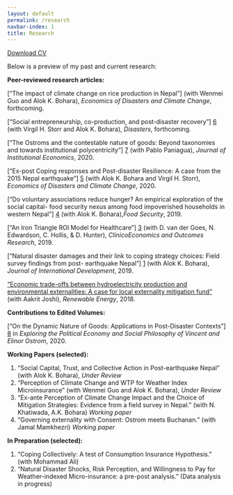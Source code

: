 ```yaml
---
layout: default
permalink: /research
navbar-index: 1
title: Research
---
```


 [Download CV](files/CV.pdf)

Below is a preview of my past and current research:

**Peer-reviewed research articles:** 

[“The impact of climate change on rice production in Nepal”] (with Wenmei Guo and Alok K. Bohara), *Economics of Disasters and Climate Change*, forthcoming.

[“Social entrepreneurship, co-production, and post-disaster recovery”] [6] (with Virgil H. Storr and Alok K. Bohara), *Disasters*, forthcoming.

[“The Ostroms and the contestable nature of goods: Beyond taxonomies and towards institutional polycentricity”] [7] (with Pablo Paniagua), *Journal of Institutional Economics*, 2020.

[“Ex-post Coping responses and Post-disaster Resilience: A case from the 2015 Nepal earthquake”] [5] (with Alok K. Bohara and Virgil H. Storr), *Economics of Disasters and Climate Change*, 2020.

[“Do voluntary associations reduce hunger? An empirical exploration of the social  capital- food security nexus among food impoverished households in western Nepal”] [4] (with Alok K. Bohara),*Food Security*, 2019.

[“An Iron Triangle ROI Model for Healthcare”] [3] (with D. van der Goes, N. Edwardson, C. Hollis, & D. Hunter), *ClinicoEconomics and Outcomes Research*, 2019.

[“Natural disaster damages and their link to coping strategy choices: Field survey findings from post- earthquake Nepal”] [1] (with Alok K. Bohara), *Journal of International Development*, 2019.

[“Economic trade-offs between hydroelectricity production and environmental externalities: A case for local externality mitigation fund”][2] (with Aakrit Joshi), *Renewable Energy*, 2018.

**Contributions to Edited Volumes:** 

[“On the Dynamic Nature of Goods: Applications in Post-Disaster Contexts”] [8] in *Exploring the Political Economy and Social Philosophy of Vincent and Elinor Ostrom*, 2020.


**Working Papers (selected):**

1. “Social Capital, Trust, and Collective Action in Post-earthquake Nepal” (with Alok K. Bohara), *Under Review*
2. “Perception of Climate Change and WTP for Weather Index Microinsurance” (with Wenmei Guo and Alok K. Bohara), *Under Review*
3. “Ex-ante Perception of Climate Change Impact and the Choice of Mitigation Strategies: Evidence from a field survey in Nepal.” (with N. Khatiwada, A.K. Bohara) *Working paper*
4. “Governing externality with Consent: Ostrom meets Buchanan.” (with Jamal Mamkhezri) *Working paper*

**In Preparation (selected):**
1. “Coping Collectively: A test of Consumption Insurance Hypothesis." (with Mohammad Ali) 
2. “Natural Disaster Shocks, Risk Perception, and Willingness to Pay for Weather-indexed Micro-insurance: a pre-post analysis.” (Data analysis in progress)


[1]: https://doi.org/10.1002/jid.3406
[2]: https://doi.org/10.1016/j.renene.2018.06.009
[3]: https://doi.org/10.2147/CEOR.S130623
[4]: https://doi.org/10.1007/s12571-019-00907-0
[5]: https://doi.org/10.1007/s41885-020-00064-1
[6]: https://doi.org/10.1111/disa.12454
[7]: https://doi.org/10.1017/S1744137420000338
[8]: https://books.google.com/books?hl=en&lr=&id=E2vsDwAAQBAJ&oi=fnd&pg=PA3&ots=rGTKi7MRy4&sig=bnAIzztsbe5cmY3krMCmJYRZwQo#v=onepage&q&f=false

